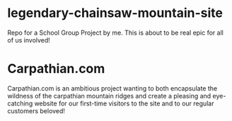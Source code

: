 # legendary-chainsaw-mountain-site
Repo for a School Group Project by me. This is about to be real epic for all of us involved!

# Carpathian.com
Carpathian.com is an ambitious project wanting to both encapsulate the wildness of the carpathian mountain ridges and create a pleasing and eye-catching website for our first-time visitors to the site and to our regular customers beloved!